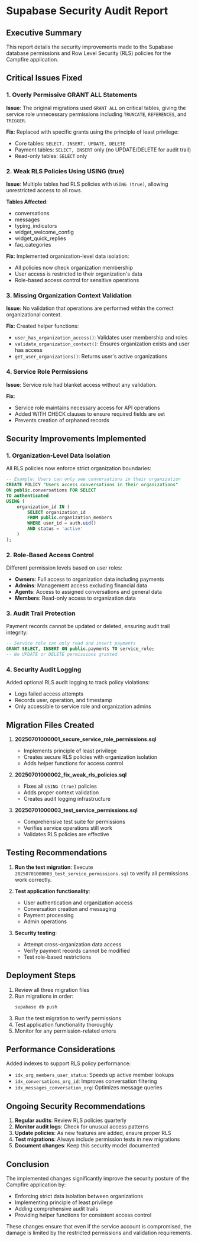 # Supabase Security Audit Report

## Executive Summary

This report details the security improvements made to the Supabase database permissions and Row Level Security (RLS) policies for the Campfire application.

## Critical Issues Fixed

### 1. Overly Permissive GRANT ALL Statements

**Issue**: The original migrations used `GRANT ALL` on critical tables, giving the service role unnecessary permissions including `TRUNCATE`, `REFERENCES`, and `TRIGGER`.

**Fix**: Replaced with specific grants using the principle of least privilege:

- Core tables: `SELECT, INSERT, UPDATE, DELETE`
- Payment tables: `SELECT, INSERT` only (no UPDATE/DELETE for audit trail)
- Read-only tables: `SELECT` only

### 2. Weak RLS Policies Using USING (true)

**Issue**: Multiple tables had RLS policies with `USING (true)`, allowing unrestricted access to all rows.

**Tables Affected**:

- conversations
- messages
- typing_indicators
- widget_welcome_config
- widget_quick_replies
- faq_categories

**Fix**: Implemented organization-level data isolation:

- All policies now check organization membership
- User access is restricted to their organization's data
- Role-based access control for sensitive operations

### 3. Missing Organization Context Validation

**Issue**: No validation that operations are performed within the correct organizational context.

**Fix**: Created helper functions:

- `user_has_organization_access()`: Validates user membership and roles
- `validate_organization_context()`: Ensures organization exists and user has access
- `get_user_organizations()`: Returns user's active organizations

### 4. Service Role Permissions

**Issue**: Service role had blanket access without any validation.

**Fix**:

- Service role maintains necessary access for API operations
- Added WITH CHECK clauses to ensure required fields are set
- Prevents creation of orphaned records

## Security Improvements Implemented

### 1. Organization-Level Data Isolation

All RLS policies now enforce strict organization boundaries:

```sql
-- Example: Users can only see conversations in their organization
CREATE POLICY "Users access conversations in their organizations"
ON public.conversations FOR SELECT
TO authenticated
USING (
    organization_id IN (
        SELECT organization_id
        FROM public.organization_members
        WHERE user_id = auth.uid()
        AND status = 'active'
    )
);
```

### 2. Role-Based Access Control

Different permission levels based on user roles:

- **Owners**: Full access to organization data including payments
- **Admins**: Management access excluding financial data
- **Agents**: Access to assigned conversations and general data
- **Members**: Read-only access to organization data

### 3. Audit Trail Protection

Payment records cannot be updated or deleted, ensuring audit trail integrity:

```sql
-- Service role can only read and insert payments
GRANT SELECT, INSERT ON public.payments TO service_role;
-- No UPDATE or DELETE permissions granted
```

### 4. Security Audit Logging

Added optional RLS audit logging to track policy violations:

- Logs failed access attempts
- Records user, operation, and timestamp
- Only accessible to service role and organization admins

## Migration Files Created

1. **20250701000001_secure_service_role_permissions.sql**
   - Implements principle of least privilege
   - Creates secure RLS policies with organization isolation
   - Adds helper functions for access control

2. **20250701000002_fix_weak_rls_policies.sql**
   - Fixes all `USING (true)` policies
   - Adds proper context validation
   - Creates audit logging infrastructure

3. **20250701000003_test_service_permissions.sql**
   - Comprehensive test suite for permissions
   - Verifies service operations still work
   - Validates RLS policies are effective

## Testing Recommendations

1. **Run the test migration**: Execute `20250701000003_test_service_permissions.sql` to verify all permissions work correctly.

2. **Test application functionality**:
   - User authentication and organization access
   - Conversation creation and messaging
   - Payment processing
   - Admin operations

3. **Security testing**:
   - Attempt cross-organization data access
   - Verify payment records cannot be modified
   - Test role-based restrictions

## Deployment Steps

1. Review all three migration files
2. Run migrations in order:
   ```bash
   supabase db push
   ```
3. Run the test migration to verify permissions
4. Test application functionality thoroughly
5. Monitor for any permission-related errors

## Performance Considerations

Added indexes to support RLS policy performance:

- `idx_org_members_user_status`: Speeds up active member lookups
- `idx_conversations_org_id`: Improves conversation filtering
- `idx_messages_conversation_org`: Optimizes message queries

## Ongoing Security Recommendations

1. **Regular audits**: Review RLS policies quarterly
2. **Monitor audit logs**: Check for unusual access patterns
3. **Update policies**: As new features are added, ensure proper RLS
4. **Test migrations**: Always include permission tests in new migrations
5. **Document changes**: Keep this security model documented

## Conclusion

The implemented changes significantly improve the security posture of the Campfire application by:

- Enforcing strict data isolation between organizations
- Implementing principle of least privilege
- Adding comprehensive audit trails
- Providing helper functions for consistent access control

These changes ensure that even if the service account is compromised, the damage is limited by the restricted permissions and validation requirements.
